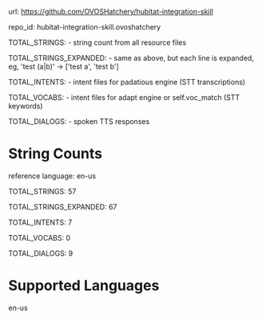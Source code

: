 
url: https://github.com/OVOSHatchery/hubitat-integration-skill

repo_id: hubitat-integration-skill.ovoshatchery

TOTAL_STRINGS:  - string count from all resource files

TOTAL_STRINGS_EXPANDED: - same as above, but each line is expanded, eg, 'test (a|b)' -> ['test a', 'test b']

TOTAL_INTENTS: - intent files for padatious engine (STT transcriptions)

TOTAL_VOCABS: - intent files for adapt engine or self.voc_match (STT keywords)

TOTAL_DIALOGS: - spoken TTS responses


# String Counts

reference language: en-us

TOTAL_STRINGS: 57  

TOTAL_STRINGS_EXPANDED: 67  

TOTAL_INTENTS: 7  

TOTAL_VOCABS: 0  

TOTAL_DIALOGS: 9  

# Supported Languages

en-us
